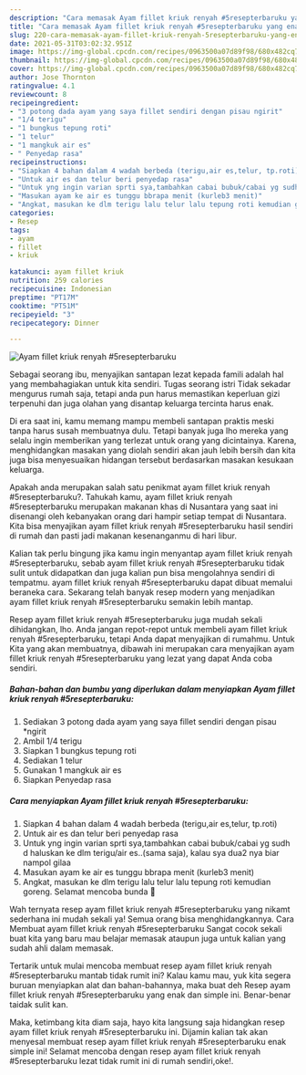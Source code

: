 ```yaml
---
description: "Cara memasak Ayam fillet kriuk renyah #5resepterbaruku yang enak dan Mudah Dibuat"
title: "Cara memasak Ayam fillet kriuk renyah #5resepterbaruku yang enak dan Mudah Dibuat"
slug: 220-cara-memasak-ayam-fillet-kriuk-renyah-5resepterbaruku-yang-enak-dan-mudah-dibuat
date: 2021-05-31T03:02:32.951Z
image: https://img-global.cpcdn.com/recipes/0963500a07d89f98/680x482cq70/ayam-fillet-kriuk-renyah-5resepterbaruku-foto-resep-utama.jpg
thumbnail: https://img-global.cpcdn.com/recipes/0963500a07d89f98/680x482cq70/ayam-fillet-kriuk-renyah-5resepterbaruku-foto-resep-utama.jpg
cover: https://img-global.cpcdn.com/recipes/0963500a07d89f98/680x482cq70/ayam-fillet-kriuk-renyah-5resepterbaruku-foto-resep-utama.jpg
author: Jose Thornton
ratingvalue: 4.1
reviewcount: 8
recipeingredient:
- "3 potong dada ayam yang saya fillet sendiri dengan pisau ngirit"
- "1/4 terigu"
- "1 bungkus tepung roti"
- "1 telur"
- "1 mangkuk air es"
- " Penyedap rasa"
recipeinstructions:
- "Siapkan 4 bahan dalam 4 wadah berbeda (terigu,air es,telur, tp.roti)"
- "Untuk air es dan telur beri penyedap rasa"
- "Untuk yng ingin varian sprti sya,tambahkan cabai bubuk/cabai yg sudh d haluskan ke dlm terigu/air es..(sama saja), kalau sya dua2 nya biar nampol gilaa"
- "Masukan ayam ke air es tunggu bbrapa menit (kurleb3 menit)"
- "Angkat, masukan ke dlm terigu lalu telur lalu tepung roti kemudian goreng. Selamat mencoba bunda 💜"
categories:
- Resep
tags:
- ayam
- fillet
- kriuk

katakunci: ayam fillet kriuk 
nutrition: 259 calories
recipecuisine: Indonesian
preptime: "PT17M"
cooktime: "PT51M"
recipeyield: "3"
recipecategory: Dinner

---
```



![Ayam fillet kriuk renyah #5resepterbaruku](https://img-global.cpcdn.com/recipes/0963500a07d89f98/680x482cq70/ayam-fillet-kriuk-renyah-5resepterbaruku-foto-resep-utama.jpg)

Sebagai seorang ibu, menyajikan santapan lezat kepada famili adalah hal yang membahagiakan untuk kita sendiri. Tugas seorang istri Tidak sekadar mengurus rumah saja, tetapi anda pun harus memastikan keperluan gizi terpenuhi dan juga olahan yang disantap keluarga tercinta harus enak.

Di era  saat ini, kamu memang mampu membeli santapan praktis meski tanpa harus susah membuatnya dulu. Tetapi banyak juga lho mereka yang selalu ingin memberikan yang terlezat untuk orang yang dicintainya. Karena, menghidangkan masakan yang diolah sendiri akan jauh lebih bersih dan kita juga bisa menyesuaikan hidangan tersebut berdasarkan masakan kesukaan keluarga. 



Apakah anda merupakan salah satu penikmat ayam fillet kriuk renyah #5resepterbaruku?. Tahukah kamu, ayam fillet kriuk renyah #5resepterbaruku merupakan makanan khas di Nusantara yang saat ini disenangi oleh kebanyakan orang dari hampir setiap tempat di Nusantara. Kita bisa menyajikan ayam fillet kriuk renyah #5resepterbaruku hasil sendiri di rumah dan pasti jadi makanan kesenanganmu di hari libur.

Kalian tak perlu bingung jika kamu ingin menyantap ayam fillet kriuk renyah #5resepterbaruku, sebab ayam fillet kriuk renyah #5resepterbaruku tidak sulit untuk didapatkan dan juga kalian pun bisa mengolahnya sendiri di tempatmu. ayam fillet kriuk renyah #5resepterbaruku dapat dibuat memalui beraneka cara. Sekarang telah banyak resep modern yang menjadikan ayam fillet kriuk renyah #5resepterbaruku semakin lebih mantap.

Resep ayam fillet kriuk renyah #5resepterbaruku juga mudah sekali dihidangkan, lho. Anda jangan repot-repot untuk membeli ayam fillet kriuk renyah #5resepterbaruku, tetapi Anda dapat menyajikan di rumahmu. Untuk Kita yang akan membuatnya, dibawah ini merupakan cara menyajikan ayam fillet kriuk renyah #5resepterbaruku yang lezat yang dapat Anda coba sendiri.

<!--inarticleads1-->

##### Bahan-bahan dan bumbu yang diperlukan dalam menyiapkan Ayam fillet kriuk renyah #5resepterbaruku:

1. Sediakan 3 potong dada ayam yang saya fillet sendiri dengan pisau *ngirit
1. Ambil 1/4 terigu
1. Siapkan 1 bungkus tepung roti
1. Sediakan 1 telur
1. Gunakan 1 mangkuk air es
1. Siapkan  Penyedap rasa




<!--inarticleads2-->

##### Cara menyiapkan Ayam fillet kriuk renyah #5resepterbaruku:

1. Siapkan 4 bahan dalam 4 wadah berbeda (terigu,air es,telur, tp.roti)
1. Untuk air es dan telur beri penyedap rasa
1. Untuk yng ingin varian sprti sya,tambahkan cabai bubuk/cabai yg sudh d haluskan ke dlm terigu/air es..(sama saja), kalau sya dua2 nya biar nampol gilaa
1. Masukan ayam ke air es tunggu bbrapa menit (kurleb3 menit)
1. Angkat, masukan ke dlm terigu lalu telur lalu tepung roti kemudian goreng. Selamat mencoba bunda 💜




Wah ternyata resep ayam fillet kriuk renyah #5resepterbaruku yang nikamt sederhana ini mudah sekali ya! Semua orang bisa menghidangkannya. Cara Membuat ayam fillet kriuk renyah #5resepterbaruku Sangat cocok sekali buat kita yang baru mau belajar memasak ataupun juga untuk kalian yang sudah ahli dalam memasak.

Tertarik untuk mulai mencoba membuat resep ayam fillet kriuk renyah #5resepterbaruku mantab tidak rumit ini? Kalau kamu mau, yuk kita segera buruan menyiapkan alat dan bahan-bahannya, maka buat deh Resep ayam fillet kriuk renyah #5resepterbaruku yang enak dan simple ini. Benar-benar taidak sulit kan. 

Maka, ketimbang kita diam saja, hayo kita langsung saja hidangkan resep ayam fillet kriuk renyah #5resepterbaruku ini. Dijamin kalian tak akan menyesal membuat resep ayam fillet kriuk renyah #5resepterbaruku enak simple ini! Selamat mencoba dengan resep ayam fillet kriuk renyah #5resepterbaruku lezat tidak rumit ini di rumah sendiri,oke!.

